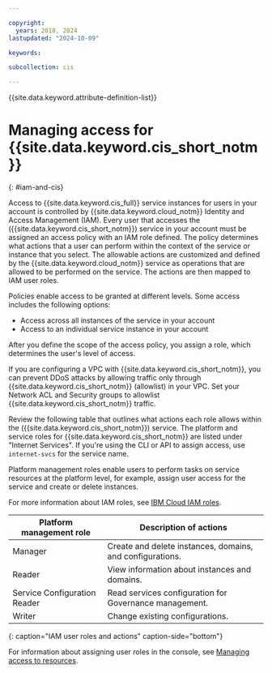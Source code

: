 ```yaml
---

copyright:
  years: 2018, 2024
lastupdated: "2024-10-09"

keywords:

subcollection: cis

---
```


{{site.data.keyword.attribute-definition-list}}

# Managing access for {{site.data.keyword.cis_short_notm}}
{: #iam-and-cis}

Access to {{site.data.keyword.cis_full}} service instances for users in your account is controlled by {{site.data.keyword.cloud_notm}} Identity and Access Management (IAM). Every user that accesses the ({{site.data.keyword.cis_short_notm}}) service in your account must be assigned an access policy with an IAM role defined. The policy determines what actions that a user can perform within the context of the service or instance that you select. The allowable actions are customized and defined by the {{site.data.keyword.cloud_notm}} service as operations that are allowed to be performed on the service. The actions are then mapped to IAM user roles.

Policies enable access to be granted at different levels. Some access includes the following options:

* Access across all instances of the service in your account
* Access to an individual service instance in your account

After you define the scope of the access policy, you assign a role, which determines the user's level of access.

If you are configuring a VPC with {{site.data.keyword.cis_short_notm}}, you can prevent DDoS attacks by allowing traffic only through {{site.data.keyword.cis_short_notm}} (allowlist) in your VPC. Set your Network ACL and Security groups to allowlist {{site.data.keyword.cis_short_notm}} traffic.

Review the following table that outlines what actions each role allows within the ({{site.data.keyword.cis_short_notm}}) service. The platform and service roles for {{site.data.keyword.cis_short_notm}} are listed under "Internet Services". If you're using the CLI or API to assign access, use `internet-svcs` for the service name.

Platform management roles enable users to perform tasks on service resources at the platform level, for example, assign user access for the service and create or delete instances.

For more information about IAM roles, see [IBM Cloud IAM roles](/docs/account?topic=account-userroles).

| Platform management role | Description of actions |
|--------------------------|--------------------------|
| Manager | Create and delete instances, domains, and configurations. |
| Reader | View information about instances and domains. |
| Service Configuration Reader | Read services configuration for Governance management. |
| Writer | Change existing configurations. |
{: caption="IAM user roles and actions" caption-side="bottom"}

For information about assigning user roles in the console, see [Managing access to resources](/docs/account?topic=account-assign-access-resources#assign-access-resources).
